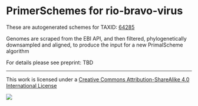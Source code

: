 # PrimerSchemes for rio-bravo-virus

These are autogenerated schemes for TAXID: [64285](https://www.ncbi.nlm.nih.gov/Taxonomy/Browser/wwwtax.cgi?mode=Info&id=64285&lvl=3&lin=f&keep=1&srchmode=1&unlock)

Genomes are scraped from the EBI API, and then filtered, phylogenetically downsampled and aligned, to produce the input for a new PrimalScheme algorithm

For details please see preprint: TBD

------------------------------------------------------------------------

This work is licensed under a [Creative Commons Attribution-ShareAlike 4.0 International License](http://creativecommons.org/licenses/by-sa/4.0/) 

![](https://i.creativecommons.org/l/by-sa/4.0/88x31.png)